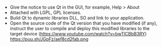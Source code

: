 + Give the notice to use Qt in the GUI, for example, Help > About
+ Attached with LGPL, GPL licenses.
+ Build Qt to dynamic libraries DLL, SO and link to your application. 
+ Open the source code of the Qt version that you have modified (if any), instruct the user to compile and deploy this modified libraries  to the target device
(https://www.youtube.com/watch?v=bwTlCBbB3RY)
https://puu.sh/JGpFz/aef8cd2fab.png
